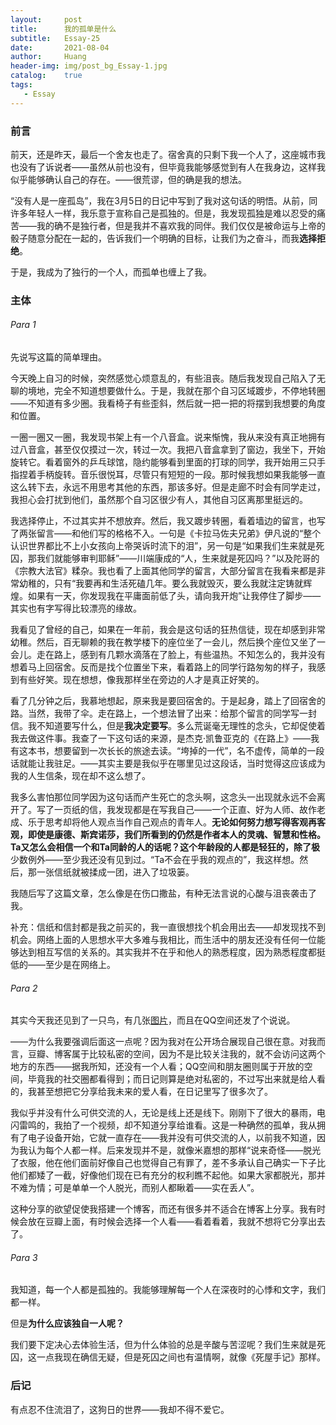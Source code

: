 ```yaml
---
layout:     post
title:      我的孤单是什么
subtitle:   Essay-25
date:       2021-08-04
author:     Huang
header-img: img/post_bg_Essay-1.jpg
catalog:    true
tags:
   - Essay
---
```


### 前言

前天，还是昨天，最后一个舍友也走了。宿舍真的只剩下我一个人了，这座城市我也没有了诉说者——虽然从前也没有，但毕竟我能够感觉到有人在我身边，这样我似乎能够确认自己的存在。——很荒谬，但的确是我的想法。

“没有人是一座孤岛”，我在3月5日的日记中写到了我对这句话的明悟。从前，同许多年轻人一样，我乐意于宣称自己是孤独的。但是，我发现孤独是难以忍受的痛苦——我的确不是独行者，但是我并不喜欢我的同伴。我们仅仅是被命运与上帝的骰子随意分配在一起的，告诉我们一个明确的目标，让我们为之奋斗，而我**选择拒绝**。

于是，我成为了独行的一个人，而孤单也缠上了我。

### 主体

###### Para 1

先说写这篇的简单理由。

今天晚上自习的时候，突然感觉心烦意乱的，有些沮丧。随后我发现自己陷入了无聊的境地，完全不知道想要做什么。于是，我就在那个自习区域踱步，不停地转圈——不知道有多少圈。我看椅子有些歪斜，然后就一把一把的将摆到我想要的角度和位置。

一圈一圈又一圈，我发现书架上有一个八音盒。说来惭愧，我从来没有真正地拥有过八音盒，甚至仅仅摸过一次，转过一次。我把八音盒拿到了窗边，我坐下，开始旋转它。看着窗外的乒乓球馆，隐约能够看到里面的打球的同学，我开始用三只手指捏着手柄旋转。音乐很悦耳，尽管只有短短的一段。那时候我想如果我能够一直这么转下去，永远不用思考其他的东西，那该多好。但是走廊不时会有同学走过，我担心会打扰到他们，虽然那个自习区很少有人，其他自习区离那里挺远的。

我选择停止，不过其实并不想放弃。然后，我又踱步转圈，看着墙边的留言，也写了两张留言——和他们写的格格不入。一句是《卡拉马佐夫兄弟》伊凡说的“整个认识世界都比不上小女孩向上帝哭诉时流下的泪”，另一句是“如果我们生来就是死囚，那我们就能够审判耶稣”——川端康成的“人，生来就是死囚吗？”以及陀哥的《宗教大法官》糅杂。我也看了上面其他同学的留言，大部分留言在我看来都是非常幼稚的，只有“我要再和生活死磕几年。要么我就毁灭，要么我就注定铸就辉煌。如果有一天，你发现我在平庸面前低了头，请向我开炮”让我停住了脚步——其实也有字写得比较漂亮的缘故。

我看见了曾经的自己，如果在一年前，我会是这句话的狂热信徒，现在却感到非常幼稚。然后，百无聊赖的我在教学楼下的座位坐了一会儿，然后换个座位又坐了一会儿。走在路上，感到有几颗水滴落在了脸上，有些温热。不知怎么的，我并没有想着马上回宿舍。反而是找个位置坐下来，看着路上的同学行路匆匆的样子，我感到有些好笑。现在想想，像我那样坐在旁边的人才是真正好笑的。

看了几分钟之后，我慕地想起，原来我是要回宿舍的。于是起身，踏上了回宿舍的路。当然，我带了伞。走在路上，一个想法冒了出来：给那个留言的同学写一封信。我不知道要写什么，但是**我决定要写**。多么荒诞毫无理性的念头，它却促使着我去做这件事。我查了一下这句话的来源，是杰克·凯鲁亚克的《在路上》——我有这本书，想要留到一次长长的旅途去读。“垮掉的一代”，名不虚传，简单的一段话就能让我驻足。——其实主要是我似乎在哪里见过这段话，当时觉得这应该成为我的人生信条，现在却不这么想了。

我多么害怕那位同学因为这句话而产生死亡的念头啊，这念头一出现就永远不会离开了。写了一页纸的信，我发现都是在写我自己——一个正直、好为人师、故作老成、乐于思考却将他人观点当作自己观点的青年人。**无论如何努力想写得客观再客观，即使是康德、斯宾诺莎，我们所看到的仍然是作者本人的灵魂、智慧和性格。**Ta又怎么会相信一个和Ta同龄的人的话呢？这个年龄段的人都是轻狂的，除了**极**少数例外——至少我还没有见到过。“Ta不会在乎我的观点的”，我这样想。然后，那一张信纸就被揉成一团，进入了垃圾篓。

我随后写了这篇文章，怎么像是在伤口撒盐，有种无法言说的心酸与沮丧袭击了我。

补充：信纸和信封都是我之前买的，我一直很想找个机会用出去——却发现找不到机会。网络上面的人思想水平大多难与我相比，而生活中的朋友还没有任何一位能够达到相互写信的关系的。其实我并不在乎和他人的熟悉程度，因为熟悉程度都挺低的——至少是在网络上。

###### Para 2

其实今天我还见到了一只鸟，有几张[图片](https://www.douban.com/people/huang-feiyu/status/3538350276/)，而且在QQ空间还发了个说说。

——为什么我要强调后面这一点呢？因为我对在公开场合展现自己很在意。对我而言，豆瓣、博客属于比较私密的空间，因为不是比较关注我的，就不会访问这两个地方的东西——据我所知，还没有一个人看；QQ空间和朋友圈则属于开放的空间，毕竟我的社交圈都看得到；而日记则算是绝对私密的，不过写出来就是给人看的，我甚至想把它分享给我未来的爱人看，在日记里写了很多次了。

我似乎并没有什么可供交流的人，无论是线上还是线下。刚刚下了很大的暴雨，电闪雷鸣的，我拍了一个视频，却不知道分享给谁看。这是一种确然的孤单，我从拥有了电子设备开始，它就一直存在——我并没有可供交流的人，以前我不知道，因为我认为每个人都一样。后来发现并不是，就像米嘉想的那样“说来奇怪——脱光了衣服，他在他们面前好像自己也觉得自己有罪了，差不多承认自己确实一下子比他们都矮了一截，好像他们现在已有充分的权利瞧不起他。如果大家都脱光，那并不难为情；可是单单一个人脱光，而别人都瞅着——实在丢人”。

这种分享的欲望促使我搭建一个博客，而还有很多并不适合在博客上分享。我有时候会放在豆瓣上面，有时候会选择一个人看——看着看着，我就不想将它分享出去了。

###### Para 3

我知道，每一个人都是孤独的。我能够理解每一个人在深夜时的心悸和文字，我们都一样。

但是**为什么应该独自一人呢？**

我们要下定决心去体验生活，但为什么体验的总是辛酸与苦涩呢？我们生来就是死囚，这一点我现在确信无疑，但是死囚之间也有温情啊，就像《死屋手记》那样。

### 后记

有点忍不住流泪了，这狗日的世界——我却不得不爱它。
